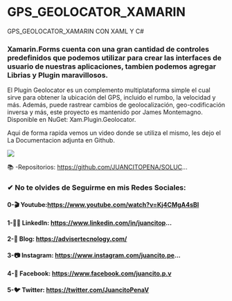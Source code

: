 # GPS_GEOLOCATOR_XAMARIN
GPS_GEOLOCATOR_XAMARIN CON XAML Y C#
### Xamarin.Forms cuenta con una gran cantidad de controles predefinidos que podemos utilizar para crear las interfaces de usuario de nuestras aplicaciones, tambien podemos agregar Librias y Plugin maravillosos.

El Plugin Geolocator es un complemento multiplataforma simple el cual sirve para obtener la ubicación del GPS, incluido el rumbo, la velocidad y más. Además, puede rastrear cambios de geolocalización, geo-codificación inversa y más, este proyecto es mantenido por James Montemagno.
Disponible en NuGet: Xam.Plugin.Geolocator.

Aqui de forma rapida vemos un video donde se utiliza el mismo, les dejo el La Documentacion adjunta en Github.

![](DIAGRAMA.png)


📚 -Repositorios:
https://github.com/JUANCITOPENA/SOLUC...

### ✔ No te olvides de Seguirme en mis Redes Sociales:

#### 0-🎬 Youtube:https://www.youtube.com/watch?v=Kj4CMgA4sBI
#### 1-👨‍💼 LinkedIn: https://www.linkedin.com/in/juancitop...
#### 2-📰 Blog: https://advisertecnology.com/
#### 3-📷 Instagram: https://www.instagram.com/juancito.pe...
#### 4-📑 Facebook: https://www.facebook.com/juancito.p.v​
#### 5-🐦 Twitter: https://twitter.com/JuancitoPenaV​


